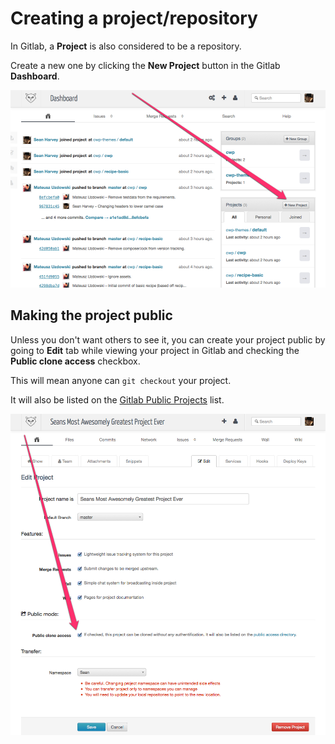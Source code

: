 # Creating a project/repository

In Gitlab, a **Project** is also considered to be a repository.

Create a new one by clicking the **New Project** button in the Gitlab **Dashboard**.

![Gitlab New Project button on dashboard](_images/gitlab-new-project.jpg)

## Making the project public

Unless you don't want others to see it, you can create your project public by going to **Edit** tab while
viewing your project in Gitlab and checking the **Public clone access** checkbox.

This will mean anyone can `git checkout` your project.

It will also be listed on the [Gitlab Public Projects](http://gitlab.cwp.govt.nz/public) list.

![Setting public access in project settings](_images/gitlab-public-project-setting.jpg)
